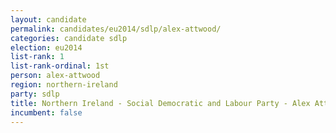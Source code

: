 ```yaml
---
layout: candidate
permalink: candidates/eu2014/sdlp/alex-attwood/
categories: candidate sdlp
election: eu2014
list-rank: 1
list-rank-ordinal: 1st
person: alex-attwood
region: northern-ireland
party: sdlp
title: Northern Ireland - Social Democratic and Labour Party - Alex Attwood
incumbent: false
---
```

